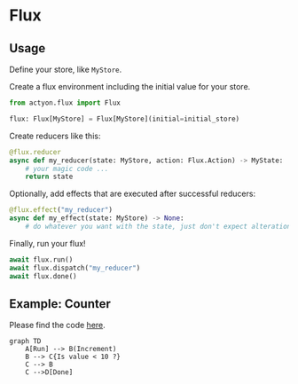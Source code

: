 # Flux

## Usage

Define your store, like `MyStore`.

Create a flux environment including the initial value for your store.

```python
from actyon.flux import Flux

flux: Flux[MyStore] = Flux[MyStore](initial=initial_store)
```

Create reducers like this:

```python
@flux.reducer
async def my_reducer(state: MyStore, action: Flux.Action) -> MyState:
    # your magic code ...
    return state
```

Optionally, add effects that are executed after successful reducers:

```python
@flux.effect("my_reducer")
async def my_effect(state: MyStore) -> None:
    # do whatever you want with the state, just don't expect alterations will affect other functions
```

Finally, run your flux!

```python
await flux.run()
await flux.dispatch("my_reducer")
await flux.done()
```

## Example: Counter

Please find the code [here](https://github.com/neatc0der/actyon/tree/master/examples/counter.py).

```mermaid
graph TD
    A[Run] --> B(Increment)
    B --> C{Is value < 10 ?}
    C --> B
    C -->D[Done]
```
